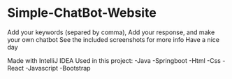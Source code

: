# Simple-ChatBot-Website
Add your keywords (separed by comma), Add your response, and make your own chatbot
See the included screenshots for more info
Have a nice day


Made with IntelliJ IDEA
Used in this project:
-Java
-Springboot
-Html
-Css
-React
-Javascript
-Bootstrap
